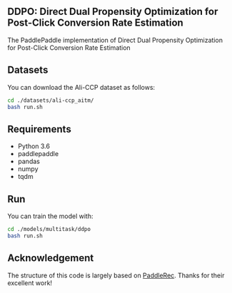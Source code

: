 ## DDPO: Direct Dual Propensity Optimization for Post-Click Conversion Rate Estimation

The PaddlePaddle implementation of Direct Dual Propensity Optimization for Post-Click Conversion Rate Estimation

## Datasets

You can download the Ali-CCP dataset as follows:

```bash 
cd ./datasets/ali-ccp_aitm/
bash run.sh
```



## Requirements

* Python 3.6
* paddlepaddle
* pandas
* numpy
* tqdm

## Run

You can train the model with:

```bash
cd ./models/multitask/ddpo
bash run.sh
```

## Acknowledgement

The structure of this code is largely based on [PaddleRec](https://github.com/PaddlePaddle/PaddleRec). Thanks for their excellent work!
